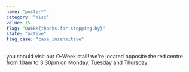 ```yaml
---
name: "poster*"
category: "misc"
value: 15
flag: "OWEEK{thanks.for.stopping.by}"
state: "active"
flag_case: "case_insensitive"
---
```


you should visit our O-Week stall! we're located opposite the red centre from 10am to 3:30pm on Monday, Tuesday and Thursday.

